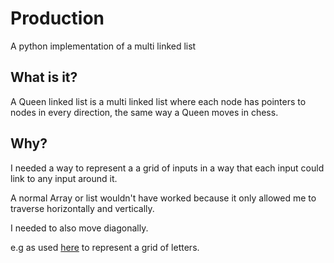 # Production
A python implementation of a multi linked list

## What is it?
A Queen linked list is a multi linked list where each node has pointers to nodes in every direction, the same way a Queen moves in chess.



## Why?
I needed a way to represent a a grid of inputs in a way that each input could link to any input around it.

A normal Array or list wouldn't have worked because it only allowed me to traverse horizontally and vertically.

I needed to also move diagonally.

e.g as used [here](https://github.com/playtunes100/connect-word.git) to represent a grid of letters.
